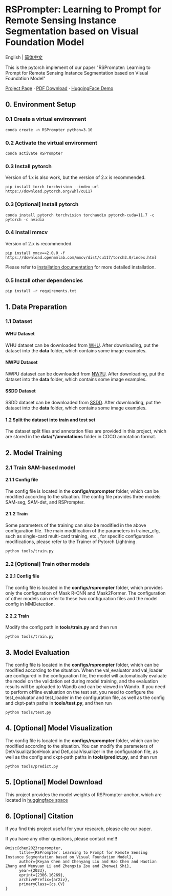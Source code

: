 # RSPrompter: Learning to Prompt for Remote Sensing Instance Segmentation based on Visual Foundation Model

English | [简体中文](/readme_cn.md)

This is the pytorch implement of our paper "RSPrompter: Learning to Prompt for Remote Sensing Instance Segmentation based on Visual Foundation Model"


[Project Page](https://kyanchen.github.io/RSPrompter/) $\cdot$ [PDF Download](https://arxiv.org/abs/2306.16269) $\cdot$ [HuggingFace Demo](https://huggingface.co/spaces/KyanChen/RSPrompter)


## 0. Environment Setup

### 0.1 Create a virtual environment

```shell
conda create -n RSPrompter python=3.10
```

### 0.2 Activate the virtual environment
```sehll
conda activate RSPrompter
```

### 0.3 Install pytorch
Version of 1.x is also work, but the version of 2.x is recommended.
```shell
pip install torch torchvision --index-url https://download.pytorch.org/whl/cu117
```

### 0.3 [Optional] Install pytorch
```shell
conda install pytorch torchvision torchaudio pytorch-cuda=11.7 -c pytorch -c nvidia
```

### 0.4 Install mmcv
Version of 2.x is recommended.
```shell
pip install mmcv==2.0.0 -f https://download.openmmlab.com/mmcv/dist/cu117/torch2.0/index.html
```
Please refer to [installation documentation](https://mmcv.readthedocs.io/en/latest/get_started/installation.html) for more detailed installation.

### 0.5 Install other dependencies
```shell
pip install -r requirements.txt
```

## 1. Data Preparation

### 1.1 Dataset

#### WHU Dataset
WHU dataset can be downloaded from [WHU](https://aistudio.baidu.com/aistudio/datasetdetail/56502). After downloading, put the dataset into the **data** folder, which contains some image examples.

#### NWPU Dataset
NWPU dataset can be downloaded from [NWPU](https://aistudio.baidu.com/aistudio/datasetdetail/52812). After downloading, put the dataset into the **data** folder, which contains some image examples.

#### SSDD Dataset
SSDD dataset can be downloaded from [SSDD](https://aistudio.baidu.com/aistudio/datasetdetail/100924). After downloading, put the dataset into the **data** folder, which contains some image examples.

#### 1.2 Split the dataset into train and test set
The dataset split files and annotation files are provided in this project, which are stored in the **data/*/annotations** folder in COCO annotation format.

## 2. Model Training

### 2.1 Train SAM-based model

#### 2.1.1 Config file
The config file is located in the **configs/rsprompter** folder, which can be modified according to the situation. The config file provides three models: SAM-seg, SAM-det, and RSPrompter.

#### 2.1.2 Train
Some parameters of the training can also be modified in the above configuration file. The main modification of the parameters in trainer_cfg, such as single-card multi-card training, etc., for specific configuration modifications, please refer to the Trainer of Pytorch Lightning.
```shell
python tools/train.py
```

### 2.2 [Optional] Train other models
#### 2.2.1 Config file
The config file is located in the **configs/rsprompter** folder, which provides only the configuration of Mask R-CNN and Mask2Former. The configuration of other models can refer to these two configuration files and the model config in MMDetection.

#### 2.2.2 Train
Modify the config path in **tools/train.py** and then run
```shell
python tools/train.py
```

## 3. Model Evaluation
The config file is located in the **configs/rsprompter** folder, which can be modified according to the situation.
When the val_evaluator and val_loader are configured in the configuration file, the model will automatically evaluate the model on the validation set during model training, and the evaluation results will be uploaded to Wandb and can be viewed in Wandb.
If you need to perform offline evaluation on the test set, you need to configure the test_evaluator and test_loader in the configuration file, as well as the config and ckpt-path paths in **tools/test.py**, and then run
```shell
python tools/test.py
```

## 4. [Optional] Model Visualization
The config file is located in the **configs/rsprompter** folder, which can be modified according to the situation. You can modify the parameters of DetVisualizationHook and DetLocalVisualizer in the configuration file, as well as the config and ckpt-path paths in **tools/predict.py**, and then run
```shell
python tools/predict.py
```

## 5. [Optional] Model Download
This project provides the model weights of RSPrompter-anchor, which are located in [huggingface space](https://huggingface.co/spaces/KyanChen/RSPrompter/tree/main/pretrain)

## 6. [Optional] Citation
If you find this project useful for your research, please cite our paper.

If you have any other questions, please contact me!!!

```
@misc{chen2023rsprompter,
      title={RSPrompter: Learning to Prompt for Remote Sensing Instance Segmentation based on Visual Foundation Model}, 
      author={Keyan Chen and Chenyang Liu and Hao Chen and Haotian Zhang and Wenyuan Li and Zhengxia Zou and Zhenwei Shi},
      year={2023},
      eprint={2306.16269},
      archivePrefix={arXiv},
      primaryClass={cs.CV}
}
```